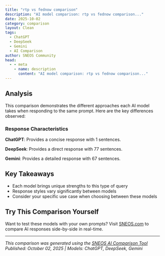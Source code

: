 ```yaml
---
title: "rtp vs fednow comparison"
description: "AI model comparison: rtp vs fednow comparison..."
date: 2025-10-02
category: comparison
layout: Clean
tags:
  - ChatGPT
  - DeepSeek
  - Gemini
  - AI Comparison
author: SNEOS Community
head:
  - - meta
    - name: description
      content: "AI model comparison: rtp vs fednow comparison..."
---
```


<ChatComparison
  title="rtp vs fednow comparison"
  prompt="rtp vs fednow comparison"
  :responses='{
    "ChatGPT": "Error calling OpenAI API.",
    "DeepSeek": "Of course. This is an excellent question because it highlights two distinct, major developments in the US payments landscape. While both are modern payment systems, they were built for different primary purposes and operate under different models.\n\nHere is a detailed comparison between RTP (Real-Time Payments) and FedNow.\n\n### Executive Summary\n\n*   **RTP** is a **private-sector** real-time payments network operated by The Clearing House (TCH).\n*   **FedNow** is a **public-sector** real-time payments service operated by the Federal Reserve.\n*   **They are not directly competing networks; they are interoperable.** A payment initiated on one network can be received by a bank on the other. Think of them like two different highways (e.g., I-95 and US-1) that both get you to the same destination. The key is that your bank and the recipient\u0027s bank need to be connected to *at least one* of them.\n\n---\n\n### Comparison Table: RTP vs. FedNow\n\n| Feature | RTP (The Clearing House) | FedNow (Federal Reserve) |\n| :--- | :--- | :--- |\n| **Operator** | **Private Sector:** The Clearing House (owned by a consortium of large commercial banks) | **Public Sector:** The Federal Reserve (the US central bank) |\n| **Launch Date** | **2017** | **July 2023** |\n| **Primary Goal** | Provide a competitive, private-market alternative for real-time payments. | Ensure ubiquitous, nationwide access to real-time payments for all financial institutions, promoting financial inclusion. |\n| **Network Model** | A single, centralized network. | A single, centralized network. |\n| **Interoperability** | Yes. The Fed and TCH have ensured the two networks are interconnected. | Yes. The Fed and TCH have ensured the two networks are interconnected. |\n| **Transaction Limit** | $1 million per transaction (initially $100,000). | $500,000 per transaction (with the ability for banks to set lower limits). |\n| **Core Features** | - Real-time credit push\u003Cbr\u003E- Immediate funds availability\u003Cbr\u003E- Payment-by-request (Request for Payment - RfP)\u003Cbr\u003E- Rich data accompanying payment (ISO 20022 standard) | - Real-time credit push\u003Cbr\u003E- Immediate funds availability\u003Cbr\u003E- Payment-by-request (Request for Payment - RfP)\u003Cbr\u003E- Rich data accompanying payment (ISO 20022 standard)\u003Cbr\u003E- Liquidity Management Tool |\n| **Key Differentiator** | **First-mover advantage.** Has a multi-year head start, with broader initial adoption among large banks. | **Fed\u0027s Role.** Offers a \u0022liquidity management tool\u0022 allowing banks to transfer funds between Fed accounts 24/7 to support real-time payments. Seen as a public utility. |\n| **Target Participants** | All depository institutions (banks and credit unions). Initially focused on larger banks. | All depository institutions, with a strong emphasis on including smaller community banks and credit unions. |\n| **Pricing Model** | Transaction-based fees for participating financial institutions. | Transaction-based fees for participating financial institutions (pricing is publicly available). |\n\n---\n\n### Deeper Dive into Key Differences\n\n#### 1. Philosophy and Governance\nThis is the most fundamental difference.\n*   **RTP** is a product of the private banking industry. Its creation was a market-driven initiative to modernize the US payment system and compete with potential future public options.\n*   **FedNow** is a public utility. Its creation was motivated by the Fed\u0027s mandate to promote a safe, efficient, and accessible payment system for the entire country, ensuring that no bank is left behind due to size or resources.\n\n#### 2. Liquidity Management\nThis is a critical operational difference for the banks themselves.\n*   **FedNow** has a built-in **Liquidity Management Tool**. This allows banks to transfer funds from their main Federal Reserve account to their dedicated FedNow account 24/7/365 to ensure they have the funds to process outgoing real-time payments at any time. This is a significant advantage.\n*   **RTP** does not have a direct equivalent. Banks on the RTP network must manage their liquidity through other, often more manual, means outside of real-time hours.\n\n#### 3. Adoption and Reach\n*   **RTP** had a significant head start. Since its launch in 2017, it has achieved widespread adoption among the largest US banks (e.g., JPMorgan Chase, Bank of America, Wells Fargo, Truist, etc.). This means a large portion of US transaction accounts are already RTP-enabled.\n*   **FedNow** is growing rapidly. As a Fed service, it is trusted by community banks and credit unions. Its success is measured by ubiquity, and its growth since the 2023 launch has been steady. The long-term goal is for near-universal participation.\n\n### Similarities and Interoperability\n\nIt\u0027s crucial to understand what they have in common:\n\n*   **Real-Time and Final:** Both systems settle payments in seconds, and the settlement is final and irrevocable.\n*   **24/7/365 Availability:** Both operate every day of the year, including weekends and holidays.\n*   **Rich Data:** Both use the modern **ISO 20022** data standard, allowing much more information to be sent with a payment than with an ACH or wire transfer.\n*   **Request for Payment (RfP):** Both support this \u0022pull\u0022 mechanism, which is like a digital invoice, enabling better billing and collection processes.\n*   **Interoperability:** This is the most important similarity for end-users. **The FedNow Service and the RTP network are connected.** You don\u0027t need to know which network your bank or the recipient\u0027s bank uses. If both banks are live on *either* network, the payment can be sent and received. This prevents a fragmented market.\n\n### Conclusion: Which One \u0022Wins\u0022?\n\nThis is the wrong question. The US payments landscape is not a winner-take-all battle between RTP and FedNow. Instead, the market is evolving towards a **dual-network environment**.\n\n*   For **Consumers and Businesses**, the competition and coexistence are beneficial. It drives innovation, improves service levels, and helps control costs. You just need to ensure your bank offers *real-time payments* (either via RTP, FedNow, or both).\n*   For **Banks**, they can choose to connect to one or both networks based on their strategy, cost, and customer needs. Many large banks are participating in both.\n\nThe real competition is between the **real-time rails (RTP \u0026 FedNow combined)** and the older, slower payment systems like **ACH** and, for some use cases, **wire transfers**. The launch of FedNow has accelerated the entire industry\u0027s shift towards a faster, more data-rich, and always-on payment future for the United States.",
    "Gemini": "Okay, let\u0027s break down the comparison between RTP (Real-Time Payments) and FedNow, two prominent instant payment systems in the United States.\n\n**RTP (Real-Time Payments)**\n\n*   **Operator:** The Clearing House (TCH), a private banking association owned by major U.S. banks.\n*   **Launch Date:** November 2017\n*   **Network:** A private network owned and operated by TCH.\n*   **Participants:** Banks and credit unions that directly connect to the RTP network.  These direct participants can then offer access to their customers (businesses and consumers).\n*   **Reach:**  Coverage depends on the participating banks. While adoption is growing, it\u0027s not yet universally available across all U.S. banks and credit unions.\n*   **Settlement:** Real-time gross settlement.  Funds are settled individually and immediately upon payment completion.\n*   **Transaction Limits:** Typically has a higher transaction limit than FedNow, generally around $100,000, but this can vary depending on the participating financial institution.\n*   **Operating Hours:** 24/7/365.\n*   **Messaging Standard:** ISO 20022\n*   **Features:**\n    *   Real-time payment and settlement.\n    *   Request for Payment (RfP) functionality, which allows businesses to send a payment request to a customer.\n    *   Messaging capabilities to include remittance information and other details with the payment.\n*   **Adoption:**  Growing, but still not as widely adopted as ACH or card payments.  Adoption is driven by banks and their business customers who see the benefits of faster payments.\n*   **Access:**  Direct access requires becoming a member of TCH and meeting technical and risk requirements.  Indirect access is possible through a participating bank.\n\n**FedNow Service**\n\n*   **Operator:** Federal Reserve (the central bank of the United States)\n*   **Launch Date:** July 2023\n*   **Network:** A payment system developed and operated by the Federal Reserve.\n*   **Participants:** Banks, credit unions, and payment processors that connect to the FedNow Service.\n*   **Reach:** Aims for ubiquitous reach across the U.S. financial system, as the Federal Reserve has a mandate to serve all banks and credit unions.\n*   **Settlement:** Real-time gross settlement. Funds are settled individually and immediately on the books of the Federal Reserve.\n*   **Transaction Limits:** Has a lower initial standard transaction limit of $500,000, but financial institutions can set their own lower limits.  The FedNow Service allows financial institutions to request a higher limit.\n*   **Operating Hours:** 24/7/365.\n*   **Messaging Standard:** ISO 20022\n*   **Features:**\n    *   Real-time payment and settlement.\n    *   Request for Payment (RfP) functionality.\n    *   Designed for interoperability with other payment systems.\n    *   Focus on security and resilience.\n*   **Adoption:** Gaining traction. The Federal Reserve\u0027s involvement is expected to drive wider adoption compared to a purely private system.\n*   **Access:**  Direct access requires meeting technical and risk requirements established by the Federal Reserve. Indirect access is possible through a participating bank or credit union.\n\n**Here\u0027s a table summarizing the key differences:**\n\n| Feature          | RTP (The Clearing House)           | FedNow Service (Federal Reserve)     |\n|-------------------|------------------------------------|---------------------------------------|\n| **Operator**       | The Clearing House (Private)      | Federal Reserve (Central Bank)        |\n| **Reach**          | Growing, but not universal          | Aims for ubiquitous reach              |\n| **Transaction Limit**| Generally Higher (e.g. $100,000) | Lower Initial Limit ($500,000, but FI can lower) |\n| **Access**         | Through Participating Banks      | Through Participating Banks/CUs      |\n| **Key Advantage**  | Established earlier, potentially higher limits | Federal Reserve backing, wider accessibility |\n\n**Key Differences and Considerations:**\n\n*   **Operator and Trust:** FedNow benefits from the trust and stability associated with the Federal Reserve.  RTP, while operated by a consortium of major banks, is still a private entity.  The Federal Reserve\u0027s involvement is seen as crucial for driving widespread adoption and ensuring the stability of the instant payments ecosystem.\n*   **Reach and Inclusivity:** FedNow\u0027s primary goal is to ensure that all banks and credit unions, regardless of size or location, have access to instant payment capabilities. This is especially important for smaller financial institutions and underserved communities. RTP\u0027s reach is dependent on the membership and connections of its participating banks.\n*   **Adoption Drivers:**  FedNow is actively encouraging participation from all banks and credit unions, whereas RTP\u0027s adoption is primarily driven by the business interests of its member banks. The Fed\u0027s influence and its ability to set standards are expected to accelerate adoption across the financial industry.\n*   **Interoperability:** Both systems use the ISO 20022 messaging standard, which is important for interoperability.  However, the Federal Reserve is actively working to ensure that FedNow can interoperate with other payment systems, including RTP.\n*   **Competition vs. Collaboration:** While RTP and FedNow are sometimes seen as competing systems, there\u0027s also a potential for collaboration. Both systems are working to modernize the payment landscape and provide faster, more efficient payment options for businesses and consumers.\n\n**In Simple Terms:**\n\n*   **RTP:** Think of it as a premium express lane built by some of the biggest banks. It\u0027s fast and capable, but you need to be with the right bank to use it.\n*   **FedNow:** Think of it as a new highway being built by the government for everyone to use. It aims to connect all banks and credit unions, making it easier for businesses and consumers across the country to send and receive money instantly.\n\n**Which is \u0022better\u0022?**\n\nIt\u0027s not about one being definitively \u0022better\u0022 than the other. Both systems have their strengths:\n\n*   **For banks:** The choice may depend on their existing infrastructure, target market, and risk appetite. Some banks may choose to participate in both systems to offer a wider range of services to their customers.\n*   **For businesses and consumers:** Ultimately, the best system is the one that\u0027s supported by their bank or credit union and meets their specific payment needs.  Ubiquitous adoption of either (or both) is the desired end state, giving people more choices and faster access to their money.\n\nThe coexistence of RTP and FedNow is expected to foster innovation and competition in the payments industry, ultimately benefiting businesses and consumers by providing them with more choices and faster, more efficient payment options. The future will likely see these systems evolve and potentially converge to create a more seamless and interconnected payment landscape.\n"
  }'
  published-date="10:45"
/>

## Analysis

This comparison demonstrates the different approaches each AI model takes when responding to the same prompt. Here are the key differences observed:

### Response Characteristics

**ChatGPT**: Provides a concise response with 1 sentences. 

**DeepSeek**: Provides a direct response with 77 sentences. 

**Gemini**: Provides a detailed response with 67 sentences. 

## Key Takeaways

- Each model brings unique strengths to this type of query
- Response styles vary significantly between models
- Consider your specific use case when choosing between these models

## Try This Comparison Yourself

Want to test these models with your own prompts? Visit [SNEOS.com](https://sneos.com) to compare AI responses side-by-side in real-time.

---

*This comparison was generated using the [SNEOS AI Comparison Tool](https://sneos.com)*
*Published: October 02, 2025 | Models: ChatGPT, DeepSeek, Gemini*
